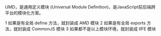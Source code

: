 UMD，是通用定义模块 (Universal Module Definition)，是JavaScript前后端跨平台的模块化方案。

1 如果是有全局 define 方法，就封装成 AMD 模块
2 如果是有全局 exports 方法，就封装成 CommonJS 模块
3 如果都不是以上模块环境，就封装成 IIFE 模块